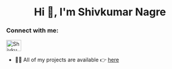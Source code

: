<h1 align="center">Hi 👋, I'm Shivkumar Nagre</h1>

<h3 align="left">Connect with me:</h3>

<p align="left">

<a href="https://www.linkedin.com/in/shivkumarnagre/" target="blank"> <img align="center" src="https://raw.githubusercontent.com/rahuldkjain/github-profile-readme-generator/master/src/images/icons/Social/linked-in-alt.svg" alt="Shivkumar Nagre" height="30" width="40" /></a>

</p>

- 👨‍💻 All of my projects are available 👉  [here](https://github.com/shivkumarnagre?tab=repositories)
